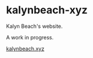# kalynbeach-xyz

Kalyn Beach's website.

A work in progress.

[kalynbeach.xyz](https://kalynbeach.xyz/)